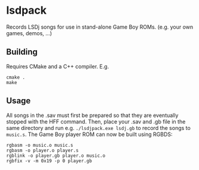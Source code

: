 # lsdpack

Records LSDj songs for use in stand-alone Game Boy ROMs. (e.g. your own games, demos, ...)

## Building

Requires CMake and a C++ compiler. E.g.

    cmake .
    make

## Usage

All songs in the .sav must first be prepared so that they are eventually stopped with the HFF command. Then, place your .sav and .gb file in the same directory and run e.g. `./lsdjpack.exe lsdj.gb` to record the songs to `music.s`. The Game Boy player ROM can now be built using RGBDS:

    rgbasm -o music.o music.s
    rgbasm -o player.o player.s
    rgblink -o player.gb player.o music.o
    rgbfix -v -m 0x19 -p 0 player.gb
